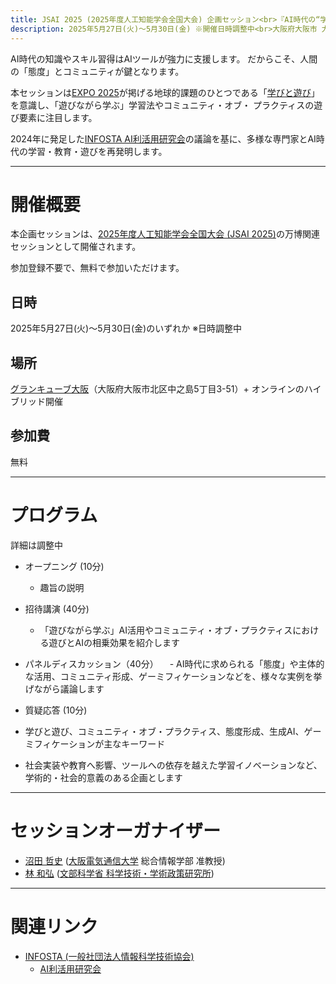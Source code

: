 ```yaml
---
title: JSAI 2025 (2025年度人工知能学会全国大会) 企画セッション<br>『AI時代の“学び”と“遊び”を再発明する<br>～コミュニティを基盤に『態度』を育む方法論〜』
description: 2025年5月27日(火)〜5月30日(金) ※開催日時調整中<br>大阪府大阪市 大阪国際会議場（グランキューブ大阪） ＋ オンライン
---
```

AI時代の知識やスキル習得はAIツールが強力に支援します。
だからこそ、人間の「態度」とコミュニティが鍵となります。

本セッションは[EXPO 2025](https://www.expo2025.or.jp/)が掲げる地球的課題のひとつである「[学びと遊び](https://theme-weeks.expo2025.or.jp/program/theme_5/)」を意識し、「遊びながら学ぶ」学習法やコミュニティ・オブ・
プラクティスの遊び要素に注目します。

2024年に発足した[INFOSTA AI利活用研究会](https://www.infosta.or.jp/research/sg-ai/)の議論を基に、多様な専門家とAI時代の学習・教育・遊びを再発明します。

<hr>

# 開催概要

本企画セッションは、[2025年度人工知能学会全国大会 (JSAI 2025)](https://www.ai-gakkai.or.jp/jsai2025/)の万博関連セッションとして開催されます。

参加登録不要で、無料で参加いただけます。

## 日時
2025年5月27日(火)〜5月30日(金)のいずれか ※日時調整中

## 場所
[グランキューブ大阪](https://www.gco.co.jp/)（大阪府大阪市北区中之島5丁目3-51）+ オンラインのハイブリッド開催

## 参加費
無料

<hr>

# プログラム

詳細は調整中

- オープニング (10分)
  - 趣旨の説明
- 招待講演 (40分)
  - 「遊びながら学ぶ」AI活用やコミュニティ・オブ・プラクティスにおける遊びとAIの相乗効果を紹介します
- パネルディスカッション（40分）
　- AI時代に求められる「態度」や主体的な活用、コミュニティ形成、ゲーミフィケーションなどを、様々な実例を挙げながら議論します
- 質疑応答 (10分)

- 学びと遊び、コミュニティ・オブ・プラクティス、態度形成、生成AI、ゲーミフィケーションが主なキーワード
- 社会実装や教育へ影響、ツールへの依存を越えた学習イノベーションなど、学術的・社会的意義のある企画とします

<hr>

# セッションオーガナイザー

- [沼田 哲史](https://sazameki.jp/) ([大阪電気通信大学](https://www.osakac.ac.jp/) 総合情報学部 准教授)
- [林 和弘](https://researchmap.jp/kaz_hayashi) ([文部科学省 科学技術・学術政策研究所](https://www.nistep.go.jp/))

<hr>

# 関連リンク

- [INFOSTA (一般社団法人情報科学技術協会)](https://www.infosta.or.jp/)
  - [AI利活用研究会](https://www.infosta.or.jp/research/sg-ai/)
